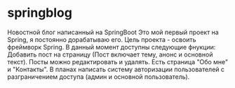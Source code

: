 # springblog
Новостной блог написанный на SpringBoot
Это мой первый проект на Spring, я постоянно дорабатываю его. Цель проекта - освоить фреймворк Spring.
В данный момент доступны следующие фнукции:
Добавить пост на страницу (Пост включает тему, анонс и основной текст).
Посты можно редактировать и удалять.
Есть страница "Обо мне" и "Контакты".
В планах написать систему авторизации пользователей с разграничением доступа (админ и основной пользователь).
